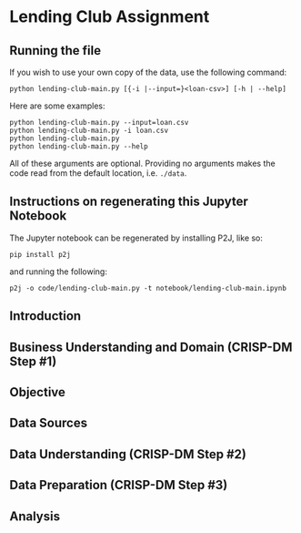 # Lending Club Assignment

## Running the file
If you wish to use your own copy of the data, use the following command:

``python lending-club-main.py [{-i |--input=}<loan-csv>] [-h | --help]``

Here are some examples:

```
python lending-club-main.py --input=loan.csv
python lending-club-main.py -i loan.csv
python lending-club-main.py
python lending-club-main.py --help
```

All of these arguments are optional. Providing no arguments makes the code read from the default location, i.e. ```./data```.

## Instructions on regenerating this Jupyter Notebook
The Jupyter notebook can be regenerated by installing P2J, like so:

``pip install p2j``

and running the following:

``p2j -o code/lending-club-main.py -t notebook/lending-club-main.ipynb``

## Introduction

## Business Understanding and Domain (CRISP-DM Step #1)

## Objective

## Data Sources

## Data Understanding (CRISP-DM Step #2)

## Data Preparation (CRISP-DM Step #3)

## Analysis
